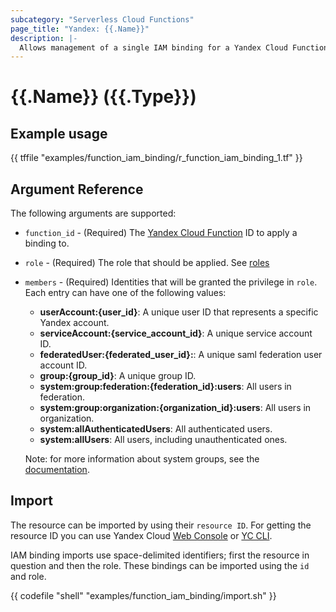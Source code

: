 ```yaml
---
subcategory: "Serverless Cloud Functions"
page_title: "Yandex: {{.Name}}"
description: |-
  Allows management of a single IAM binding for a Yandex Cloud Function.
---
```


# {{.Name}} ({{.Type}})

## Example usage

{{ tffile "examples/function_iam_binding/r_function_iam_binding_1.tf" }}

## Argument Reference

The following arguments are supported:

* `function_id` - (Required) The [Yandex Cloud Function](https://yandex.cloud/docs/functions/) ID to apply a binding to.

* `role` - (Required) The role that should be applied. See [roles](https://yandex.cloud/docs/functions/security/)

* `members` - (Required) Identities that will be granted the privilege in `role`. Each entry can have one of the following values:
  * **userAccount:{user_id}**: A unique user ID that represents a specific Yandex account.
  * **serviceAccount:{service_account_id}**: A unique service account ID.
  * **federatedUser:{federated_user_id}:**: A unique saml federation user account ID.
  * **group:{group_id}**: A unique group ID.
  * **system:group:federation:{federation_id}:users**: All users in federation.
  * **system:group:organization:{organization_id}:users**: All users in organization.
  * **system:allAuthenticatedUsers**: All authenticated users.
  * **system:allUsers**: All users, including unauthenticated ones.

  Note: for more information about system groups, see the [documentation](https://yandex.cloud/docs/iam/concepts/access-control/system-group).

## Import

The resource can be imported by using their `resource ID`. For getting the resource ID you can use Yandex Cloud [Web Console](https://console.yandex.cloud) or [YC CLI](https://yandex.cloud/docs/cli/quickstart).

IAM binding imports use space-delimited identifiers; first the resource in question and then the role. These bindings can be imported using the `id` and role.

{{ codefile "shell" "examples/function_iam_binding/import.sh" }}
